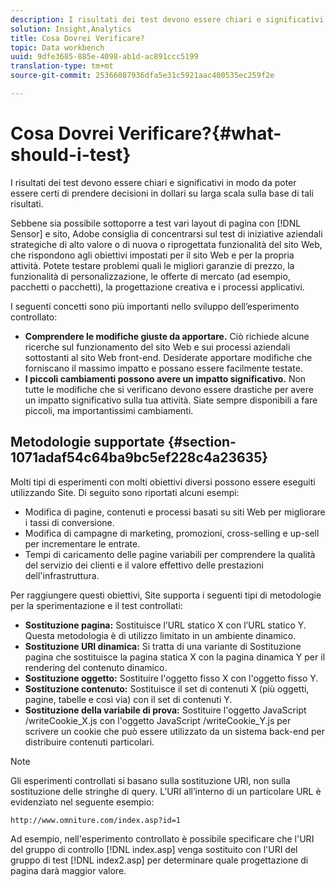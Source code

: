 ```yaml
---
description: I risultati dei test devono essere chiari e significativi in modo da poter essere certi di prendere decisioni in dollari su larga scala sulla base di tali risultati.
solution: Insight,Analytics
title: Cosa Dovrei Verificare?
topic: Data workbench
uuid: 9dfe3685-885e-4098-ab1d-ac891ccc5199
translation-type: tm+mt
source-git-commit: 25366087936dfa5e31c5921aac400535ec259f2e

---
```



# Cosa Dovrei Verificare?{#what-should-i-test}

I risultati dei test devono essere chiari e significativi in modo da poter essere certi di prendere decisioni in dollari su larga scala sulla base di tali risultati.

Sebbene sia possibile sottoporre a test vari layout di pagina con [!DNL Sensor] e sito, Adobe consiglia di concentrarsi sul test di iniziative aziendali strategiche di alto valore o di nuova o riprogettata funzionalità del sito Web, che rispondono agli obiettivi impostati per il sito Web e per la propria attività. Potete testare problemi quali le migliori garanzie di prezzo, la funzionalità di personalizzazione, le offerte di mercato (ad esempio, pacchetti o pacchetti), la progettazione creativa e i processi applicativi.

I seguenti concetti sono più importanti nello sviluppo dell’esperimento controllato:

* **Comprendere le modifiche giuste da apportare.** Ciò richiede alcune ricerche sul funzionamento del sito Web e sui processi aziendali sottostanti al sito Web front-end. Desiderate apportare modifiche che forniscano il massimo impatto e possano essere facilmente testate.
* **I piccoli cambiamenti possono avere un impatto significativo.** Non tutte le modifiche che si verificano devono essere drastiche per avere un impatto significativo sulla tua attività. Siate sempre disponibili a fare piccoli, ma importantissimi cambiamenti.

## Metodologie supportate {#section-1071adaf54c64ba9bc5ef228c4a23635}

Molti tipi di esperimenti con molti obiettivi diversi possono essere eseguiti utilizzando Site. Di seguito sono riportati alcuni esempi:

* Modifica di pagine, contenuti e processi basati su siti Web per migliorare i tassi di conversione.
* Modifica di campagne di marketing, promozioni, cross-selling e up-sell per incrementare le entrate.
* Tempi di caricamento delle pagine variabili per comprendere la qualità del servizio dei clienti e il valore effettivo delle prestazioni dell&#39;infrastruttura.

Per raggiungere questi obiettivi, Site supporta i seguenti tipi di metodologie per la sperimentazione e il test controllati:

* **Sostituzione pagina:** Sostituisce l’URL statico X con l’URL statico Y. Questa metodologia è di utilizzo limitato in un ambiente dinamico.
* **Sostituzione URI dinamica:** Si tratta di una variante di Sostituzione pagina che sostituisce la pagina statica X con la pagina dinamica Y per il rendering del contenuto dinamico.
* **Sostituzione oggetto:** Sostituire l&#39;oggetto fisso X con l&#39;oggetto fisso Y.
* **Sostituzione contenuto:** Sostituisce il set di contenuti X (più oggetti, pagine, tabelle e così via) con il set di contenuti Y.
* **Sostituzione della variabile di prova:** Sostituire l&#39;oggetto JavaScript /writeCookie_X.js con l&#39;oggetto JavaScript /writeCookie_Y.js per scrivere un cookie che può essere utilizzato da un sistema back-end per distribuire contenuti particolari.

>[!NOTE]
>
>Gli esperimenti controllati si basano sulla sostituzione URI, non sulla sostituzione delle stringhe di query. L’URI all’interno di un particolare URL è evidenziato nel seguente esempio:
>
>`http://www.omniture.com/index.asp?id=1`
>
>Ad esempio, nell&#39;esperimento controllato è possibile specificare che l&#39;URI del gruppo di controllo [!DNL index.asp] venga sostituito con l&#39;URI del gruppo di test [!DNL index2.asp] per determinare quale progettazione di pagina darà maggior valore.
